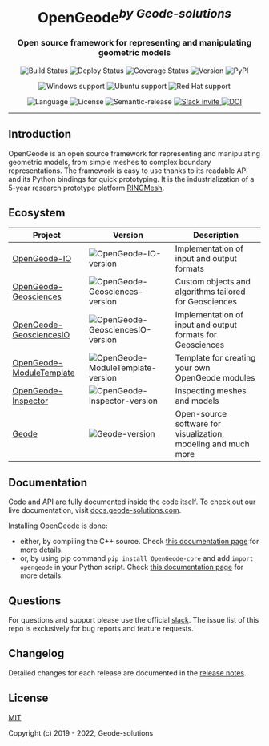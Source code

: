 <h1 align="center">OpenGeode<sup><i>by Geode-solutions</i></sup></h1>
<h3 align="center">Open source framework for representing and manipulating geometric models</h3>

<p align="center">
  <img src="https://github.com/Geode-solutions/OpenGeode/workflows/CI/badge.svg" alt="Build Status">
  <img src="https://github.com/Geode-solutions/OpenGeode/workflows/CD/badge.svg" alt="Deploy Status">
  <img src="https://codecov.io/gh/Geode-solutions/OpenGeode/branch/master/graph/badge.svg" alt="Coverage Status">
  <img src="https://img.shields.io/github/release/Geode-solutions/OpenGeode.svg" alt="Version">
  <img src="https://img.shields.io/pypi/v/opengeode-core" alt="PyPI" >
</p>

<p align="center">
  <img src="https://img.shields.io/static/v1?label=Windows&logo=windows&logoColor=white&message=support&color=success" alt="Windows support">
  <img src="https://img.shields.io/static/v1?label=Ubuntu&logo=Ubuntu&logoColor=white&message=support&color=success" alt="Ubuntu support">
  <img src="https://img.shields.io/static/v1?label=Red%20Hat&logo=Red-Hat&logoColor=white&message=support&color=success" alt="Red Hat support">
</p>

<p align="center">
  <img src="https://img.shields.io/badge/C%2B%2B-11-blue.svg" alt="Language">
  <img src="https://img.shields.io/badge/license-MIT-blue.svg" alt="License">
  <img src="https://img.shields.io/badge/%20%20%F0%9F%93%A6%F0%9F%9A%80-semantic--release-e10079.svg" alt="Semantic-release">
  <a href="https://slackin-opengeode.herokuapp.com">
    <img src="https://slackin-opengeode.herokuapp.com/badge.svg" alt="Slack invite">
  </a>
  <a href="https://doi.org/10.5281/zenodo.3610370">
    <img src="https://zenodo.org/badge/DOI/10.5281/zenodo.3610370.svg" alt="DOI">
  </a>
</p>

---

## Introduction

OpenGeode is an open source framework for representing and manipulating geometric models, from simple meshes to complex boundary representations. The framework is easy to use thanks to its readable API and its Python bindings for quick prototyping. It is the industrialization of a 5-year research prototype platform [RINGMesh](http://ringmesh.org).

## Ecosystem

| Project                     | Version                               | Description                                                     |
|-----------------------------|---------------------------------------|-----------------------------------------------------------------|
| [OpenGeode-IO]              | ![OpenGeode-IO-version]               | Implementation of input and output formats                      |
| [OpenGeode-Geosciences]     | ![OpenGeode-Geosciences-version]      | Custom objects and algorithms tailored for Geosciences          |
| [OpenGeode-GeosciencesIO]   | ![OpenGeode-GeosciencesIO-version]    | Implementation of input and output formats for Geosciences      |
| [OpenGeode-ModuleTemplate]  | ![OpenGeode-ModuleTemplate-version]   | Template for creating your own OpenGeode modules                |
| [OpenGeode-Inspector]       | ![OpenGeode-Inspector-version]        | Inspecting meshes and models                                    |
| [Geode]                     | ![Geode-version]                      | Open-source software for visualization, modeling and much more  |

[OpenGeode-IO]: https://github.com/Geode-solutions/OpenGeode-IO
[OpenGeode-IO-version]: https://img.shields.io/github/release/Geode-solutions/OpenGeode-IO.svg

[OpenGeode-Geosciences]: https://github.com/Geode-solutions/OpenGeode-Geosciences
[OpenGeode-Geosciences-version]: https://img.shields.io/github/release/Geode-solutions/OpenGeode-Geosciences.svg

[OpenGeode-GeosciencesIO]: https://github.com/Geode-solutions/OpenGeode-GeosciencesIO
[OpenGeode-GeosciencesIO-version]: https://img.shields.io/github/release/Geode-solutions/OpenGeode-GeosciencesIO.svg

[OpenGeode-Inspector]: https://github.com/Geode-solutions/OpenGeode-Inspector
[OpenGeode-Inspector-version]: https://img.shields.io/github/release/Geode-solutions/OpenGeode-Inspector.svg

[OpenGeode-ModuleTemplate]: https://github.com/Geode-solutions/OpenGeode-ModuleTemplate
[OpenGeode-ModuleTemplate-version]: https://img.shields.io/github/release/Geode-solutions/OpenGeode-ModuleTemplate.svg

[Geode]: https://github.com/Geode-solutions/GeodePackage
[Geode-version]: https://img.shields.io/github/release/Geode-solutions/GeodePackage.svg

## Documentation

Code and API are fully documented inside the code itself.
To check out our live documentation, visit [docs.geode-solutions.com](https://docs.geode-solutions.com).

Installing OpenGeode is done:
 * either, by compiling the C++ source. Check [this documentation page](https://docs.geode-solutions.com/how-to-compile) for more details.
 * or, by using pip command ```pip install OpenGeode-core``` and add ```import opengeode``` in your Python script. Check [this documentation page](https://docs.geode-solutions.com/how-to-use-binding) for more details.


## Questions
For questions and support please use the official [slack](https://slackin-opengeode.herokuapp.com). The issue list of this repo is exclusively for bug reports and feature requests. 


## Changelog

Detailed changes for each release are documented in the [release notes](https://github.com/Geode-solutions/OpenGeode/releases).


## License

[MIT](https://opensource.org/licenses/MIT)

Copyright (c) 2019 - 2022, Geode-solutions
